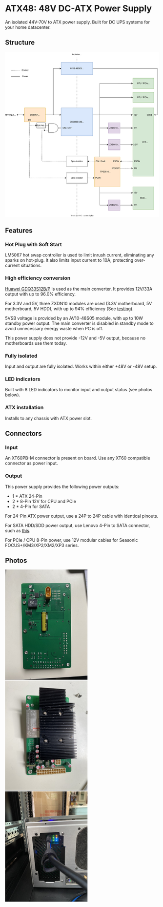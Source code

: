 # ATX48: 48V DC-ATX Power Supply

An isolated 44V-70V to ATX power supply. Built for DC UPS systems for your home datacenter.

## Structure

![Structure](./imgs/atx48.drawio.svg)

## Features

### Hot Plug with Soft Start

LM5067 hot swap controller is used to limit inrush current, eliminating any sparks on hot-plug. It also limits input current to 10A, protecting over-current situations.

### High efficiency conversion

[Huawei GDQ33S12B/P](https://www.huaweipowersolutions.com/GDQ33S12B(P).pdf) is used as the main converter. It provides 12V/33A output with up to 96.0% efficiency.

For 3.3V and 5V, three ZXDN10 modules are used (3.3V motherboard, 5V motherboard, 5V HDD), with up to 94% efficiency (See [testing](https://blog.iccfish.com/2021/08/02/%E7%9B%98%E4%B8%80%E4%B8%8B%E6%9C%80%E8%BF%91%E6%94%B6%E5%88%B0%E7%9A%84%E4%BA%8C%E6%89%8Bdc%E9%9D%9E%E9%9A%94%E7%A6%BB%E9%99%8D%E5%8E%8B%E6%A8%A1%E5%9D%97/)).

5VSB voltage is provided by an AV10-48S05 module, with up to 10W standby power output. The main converter is disabled in standby mode to avoid unnecessary energy waste when PC is off.

This power supply does not provide -12V and -5V output, because no motherboards use them today.

### Fully isolated
Input and output are fully isolated. Works within either +48V or -48V setup.

### LED indicators

Built with 8 LED indicators to monitor input and output status (see photos below).

### ATX installation

Installs to any chassis with ATX power slot.

## Connectors

### Input

An XT60PB-M connector is present on board. Use any XT60 compatible connector as power input.

### Output

This power supply provides the following power outputs:

* 1 \* ATX 24-Pin
* 2 \* 8-Pin 12V for CPU and PCIe
* 2 \* 4-Pin for SATA

For 24-Pin ATX power output, use a 24P to 24P cable with identical pinouts.

For SATA HDD/SDD power output, use Lenovo 4-Pin to SATA connector, such as [this](https://www.amazon.com/Genuine-Lenovo-7-5mm-Power-54Y8286/dp/B07DL9P1V7).

For PCIe / CPU 8-Pin power, use 12V modular cables for Seasonic FOCUS+/KM3/XP2/XM2/XP3 series.
 
## Photos

<img src="./imgs/IMG_5992.jpg" width="270"> <img src="./imgs/IMG_5873.jpg" width="270"> <img src="./imgs/IMG_5876.jpg" width="270">
